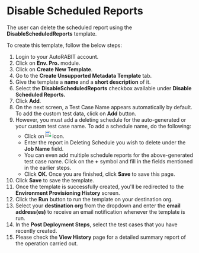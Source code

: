 # Disable Scheduled Reports

The user can delete the scheduled report using the **DisableScheduledReports** template.

To create this template, follow the below steps:

1. Login to your AutoRABIT account.
2. Click on **Env. Pro.** module.
3. Click on **Create New Template**.
4. Go to the **Create Unsupported Metadata Template** tab.
5. Give the template a **name** and a **short description** of it.
6. Select the **DisableScheduledReports** checkbox available under **Disable Scheduled Reports.**
7. Click **Add**.
8. On the next screen, a Test Case Name appears automatically by default. To add the custom test data, click on **Add** button.&#x20;
9. However, you must add a deleting schedule for the auto-generated or your custom test case name. To add a schedule name, do the following:
   * Click on![](<../../../../../.gitbook/assets/image (64).png>)icon.
   * Enter the report in Deleting Schedule you wish to delete under the **Job Name** field.
   * You can even add multiple schedule reports for the above-generated test case name. Click on the **+** symbol and fill in the fields mentioned in the earlier steps.&#x20;
   * Click **OK**. Once you are finished, click **Save** to save this page.
10. Click **Save** to save the template.
11. Once the template is successfully created, you'll be redirected to the **Environment Provisioning History** screen.
12. Click the **Run** button to run the template on your destination org.
13. Select your **destination org** from the dropdown and enter the **email address(es)** to receive an email notification whenever the template is run.
14. In the **Post Deployment Steps**, select the test cases that you have recently created.&#x20;
15. Please check the **View History** page for a detailed summary report of the operation carried out.
